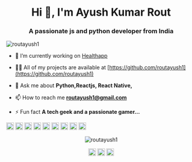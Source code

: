 <h1 align="center">Hi 👋, I'm Ayush Kumar Rout</h1>
<h3 align="center">A passionate js and python developer from India</h3>
<p align="left"> <img src="https://komarev.com/ghpvc/?username=routayush1" alt="routayush1" /> </p>

- 🔭 I’m currently working on [Healthapp](https://github.com/gauravdh9/healthapp)

- 👨‍💻 All of my projects are available at [https://github.com/routayush1](https://github.com/routayush1)

- 💬 Ask me about **Python,Reactjs, React Native,**

- 📫 How to reach me **routayush1@gmail.com**

- ⚡ Fun fact **A tech geek and a passionate gamer...**

<p align="left"><img src="https://konpa.github.io/devicon/devicon.git/icons/react/react-original-wordmark.svg" alt="react" width="20" height="20"/> <img src="https://konpa.github.io/devicon/devicon.git/icons/css3/css3-original-wordmark.svg" alt="css3" width="20" height="20"/> <img src="https://konpa.github.io/devicon/devicon.git/icons/django/django-original.svg" alt="django" width="20" height="20"/> <img src="https://konpa.github.io/devicon/devicon.git/icons/html5/html5-original-wordmark.svg" alt="html5" width="20" height="20"/> <img src="https://konpa.github.io/devicon/devicon.git/icons/javascript/javascript-original.svg" alt="javascript" width="20" height="20"/> <img src="https://konpa.github.io/devicon/devicon.git/icons/mongodb/mongodb-original-wordmark.svg" alt="mongodb" width="20" height="20"/> <img src="https://konpa.github.io/devicon/devicon.git/icons/mysql/mysql-original-wordmark.svg" alt="mysql" width="20" height="20"/> <img src="https://konpa.github.io/devicon/devicon.git/icons/nodejs/nodejs-original-wordmark.svg" alt="nodejs" width="20" height="20"/> <img src="https://konpa.github.io/devicon/devicon.git/icons/python/python-original-wordmark.svg" alt="python" width="20" height="20"/></p><p align="center"> <img src="https://github-readme-stats.vercel.app/api?username=routayush1&show_icons=true" alt="routayush1" /> </p>

<p align="center">
<a href="https://twitter.com/@ayushrout07" target="blank"><img align="center" src="https://cdn.jsdelivr.net/npm/simple-icons@3.0.1/icons/twitter.svg" alt="@ayushrout07" height="20" width="20" /></a>
<a href="https://linkedin.com/in/ayushrout" target="blank"><img align="center" src="https://cdn.jsdelivr.net/npm/simple-icons@3.0.1/icons/linkedin.svg" alt="ayushrout" height="20" width="20" /></a>
<a href="https://instagram.com/they_call_me_ayush" target="blank"><img align="center" src="https://cdn.jsdelivr.net/npm/simple-icons@3.0.1/icons/instagram.svg" alt="they_call_me_ayush" height="20" width="20" /></a>
</p>
